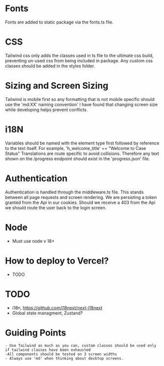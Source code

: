 
# Fonts
Fonts are added to static package via the fonts.ts file.

# CSS
Tailwind css only adds the classes used in ts file to the ultimate css build, preventing un-used css from being included in package.
Any custom css classes should be added in the styles folder.

# Sizing and Screen Sizing
Tailwind is mobile first so any formatting that is not mobile specific should use the 'md:XX' naming convention'
I have found that changing screen size while developing helps prevent conflicts.

# i18N
Variables should be named with the element type first followed by reference to the text itself. For example, 'h_welcome_title' == "Welcome to Case Status"
Translations are route specific to avoid collisions. Therefore any text shown on the /progress endpoint should exist in the 'progress.json' file.

# Authentication
Authentication is handled through the middleware.ts file. This stands between all page requests and screen rendering. We are persisting a token granted from the Api in our cookies. Should we receive a 403 from the Api we should route the user back to the login screen.

# Node
- Must use node v 18+

# How to deploy to Vercel?
- TODO

# TODO
- i18n, https://github.com/i18next/next-i18next
- Global state managment, Zustand?

# Guiding Points
    - Use Tailwind as much as you can, custom classes should be used only if tailwind classes have been exhausted
    -All components should be tested on 3 screen widths
    - Always use 'md' when thinking about desktop screens.